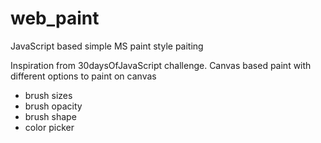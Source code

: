 # web_paint
JavaScript based simple MS paint style paiting

Inspiration from 30daysOfJavaScript challenge.
Canvas based paint with different options to paint on canvas

- brush sizes
- brush opacity
- brush shape
- color picker
